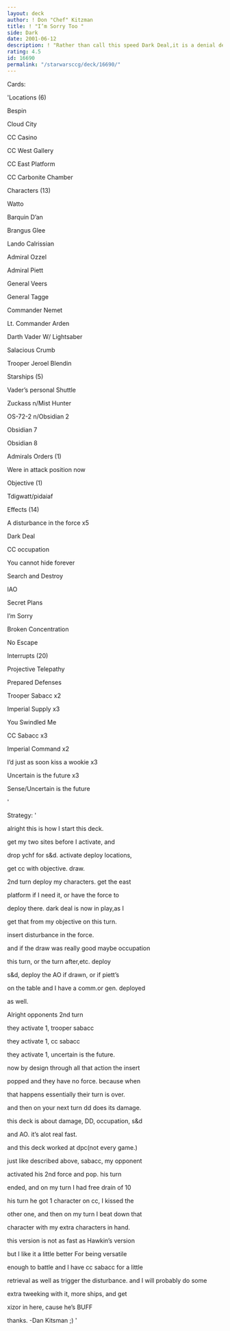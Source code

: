 ```yaml
---
layout: deck
author: ! Don "Chef" Kitzman
title: ! "I’m Sorry Too "
side: Dark
date: 2001-06-12
description: ! "Rather than call this speed Dark Deal,it is a denial deck. And this Deck toohelped me win Ramapo DPC."
rating: 4.5
id: 16690
permalink: "/starwarsccg/deck/16690/"
---
```

Cards: 

'Locations (6)

Bespin

Cloud City

CC Casino

CC West Gallery

CC East Platform

CC Carbonite Chamber


Characters (13)

Watto

Barquin D’an

Brangus Glee

Lando Calrissian

Admiral Ozzel

Admiral Piett

General Veers

General Tagge

Commander Nemet

Lt. Commander Arden

Darth Vader W/ Lightsaber

Salacious Crumb

Trooper Jeroel Blendin


Starships (5)

Vader’s personal Shuttle

Zuckass n/Mist Hunter

OS-72-2 n/Obsidian 2

Obsidian 7

Obsidian 8


Admirals Orders (1)

Were in attack position now


Objective (1)

Tdigwatt/pidaiaf


Effects (14)

A disturbance in the force x5

Dark Deal 

CC occupation 

You cannot hide forever

Search and Destroy

IAO

Secret Plans

I’m Sorry

Broken Concentration

No Escape


Interrupts (20)

Projective Telepathy

Prepared Defenses

Trooper Sabacc x2

Imperial Supply x3

You Swindled Me

CC Sabacc x3

Imperial Command x2

I’d just as soon kiss a wookie x3

Uncertain is the future x3

Sense/Uncertain is the future

'

Strategy: '

alright this is how I start this deck.


get my two sites before I activate, and

drop ychf for s&d. activate deploy locations,

get cc with objective. draw.


2nd turn deploy my characters. get the east

platform if I need it, or have the force to

deploy there. dark deal is now in play,as I

get that from my objective on this turn.

insert disturbance in the force.

and if the draw was really good maybe occupation

this turn, or the turn after,etc. deploy

s&d, deploy the AO if drawn, or if piett’s

on the table and I have a comm.or gen. deployed

as well.


Alright opponents 2nd turn

they activate 1, trooper sabacc

they activate 1, cc sabacc

they activate 1, uncertain is the future.


now by design through all that action the insert

popped and they have no force. because when

that happens essentially their turn is over.


and then on your next turn dd does its damage.


this deck is about damage, DD, occupation, s&d

and AO. it’s alot real fast.


and this deck worked at dpc(not every game.)

just like described above, sabacc, my opponent

activated his 2nd force and pop. his turn

ended, and on my turn I had free drain of 10


his turn he got 1 character on cc, I kissed the

other one, and then on my turn I beat down that

character with my extra characters in hand.


this version is not as fast as Hawkin’s version

but I like it a little better For being versatile

enough to battle and I have cc sabacc for a little

retrieval as well as trigger the disturbance. and I will probably do some

extra tweeking with it, more ships, and get

xizor in here, cause he’s BUFF


thanks. -Dan Kitsman ;)  '
